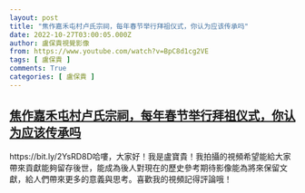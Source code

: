 ```yaml
---
layout: post
title: "焦作嘉禾屯村卢氏宗祠，每年春节举行拜祖仪式，你认为应该传承吗"
date: 2022-10-27T03:00:05.000Z
author: 盧保貴視覺影像
from: https://www.youtube.com/watch?v=BpC8d1cg2VE
tags: [ 盧保貴 ]
comments: True
categories: [ 盧保貴 ]
---
```

<!--1666839605000-->
[焦作嘉禾屯村卢氏宗祠，每年春节举行拜祖仪式，你认为应该传承吗](https://www.youtube.com/watch?v=BpC8d1cg2VE)
------

<div>
https://bit.ly/2YsRD8D哈嘍，大家好！我是盧寶貴！我拍攝的視頻希望能給大家帶來貢獻能夠留存後世，能成為後人對現在的歷史參考期待影像能為將來保留文獻，給人們帶來更多的意義與思考。喜歡我的視頻記得評論哦！
</div>
